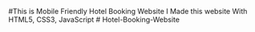 #This is Mobile Friendly Hotel Booking Website
I Made this website With HTML5, CSS3, JavaScript
 #   H o t e l - B o o k i n g - W e b s i t e 
 
 
